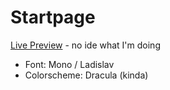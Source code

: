 # Startpage

[Live Preview](https://krstfz.github.io/ff-startpage/) - no ide what I'm doing


- Font: Mono / Ladislav
- Colorscheme: Dracula (kinda)

